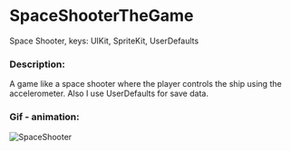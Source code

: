 # SpaceShooterTheGame
Space Shooter, keys: UIKit, SpriteKit, UserDefaults

### Description:
A game like a space shooter where the player controls the ship using the accelerometer. Also I use UserDefaults for save data.

### Gif - animation:

![SpaceShooter](https://user-images.githubusercontent.com/76963888/106764520-ea543e00-6648-11eb-95b6-dd15c10d4289.gif)
